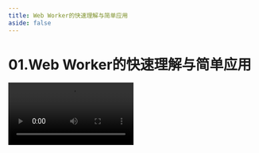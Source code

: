 ```yaml
---
title: Web Worker的快速理解与简单应用
aside: false
---
```


# 01.Web Worker的快速理解与简单应用

<video autoplay src="http://qn.chinavanes.com/interview/web-worker-interview/01.Web Worker的快速理解与简单应用.mp4" controls controlsList="nodownload" width="50%"/>

